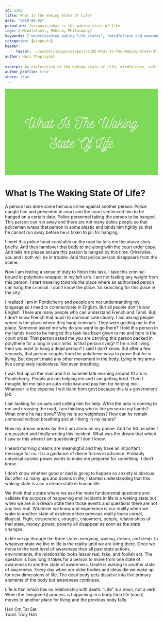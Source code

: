 ```yaml
--- 
id: 5102 
title: What Is The Waking State Of Life?
date: "2019-08-02"
permalink: /wiaposts/what-is-the-waking-state-of-life
tags: [ Mindfulness, Moksha, Philosophy]    
keywords: ["understanding waking life states", "mindfulness and awareness in daily life", "philosophical insights on life and death", "transitions between states of consciousness", "moksha and spiritual awakening"]  
categories: [wiaposts] 
header:
     teaser: ../assets/images/wiapost/5102-What-Is-The-Waking-State-Of-Life.jpg
author: Hari Thapliyaal 

excerpt: An exploration of the waking state of life, mindfulness, and the philosophical insights on transitions between states of consciousness and spiritual awakening.
author_profile: true 
share: true 
---
```


![What Is The Waking State Of Life?](../assets/images/wiapost/5102-What-Is-The-Waking-State-Of-Life.jpg)       
   
# What Is The Waking State Of Life?   
    
A person has done some heinous crime against another person. Police caught him and presented in court and the court sentenced him to be hanged on a certain date. Police personnel taking the person to be hanged. This person can run away and there are not many police people so that policeman wraps that person in some plastic and binds him tightly so that he cannot run away before he is taken to jail for hanging.    
    
I meet this police head constable on the road he tells me the above story briefly. And then handover that body to me along with the court order copy. And tells me please ensure this person is hanged by this time. Otherwise, you and I both will be in trouble. And that police person disappears from the scene.    
    
Now I am feeling a sense of duty to finish this task. I take this criminal bound in polythene wrapper, in my left arm. I am not feeling any weight from this person. I start traveling towards the place where an authorized person can hang the criminal. I don’t know the place. So searching for this place in the city.    
    
I realized I am in Pondicherry and people are not understanding my language so I need to communicate in English. But all people don’t know English. There are many people who can understand French and Tamil. But, I don’t know French that much to communicate clearly. I am asking people where is the place where they hang criminals. They were guiding me to the place. Someone asked me why do you want to go there? I told this person in my hands need to be hanged this task has been given to me and here is the court order. That person asked me you are carrying this person packed in polythene for a long in your arms, is that person living? If he is not living then you want to hang a dead person? I said I don’t know. But after a few seconds, that person coughs from the polythene wrap to prove that he is living. But doesn’t make any other movement in the body. Lying in my arms live completely motionless. Not even breathing.    
    
I was fed up on the road and it is summer late morning around 10 am in Pondicherry. People are not helping me and I am getting tired. Then I thought, let me take an auto-rickshaw and pay him for helping me. Whatever is the expense I will claim from govt because this is a government job.    
    
I am looking for an auto and calling him for help. While the auto is coming to me and crossing the road, I am thinking who is the person in my hands? What crime he has done? Why he is so weightless? How can he remain unmoved without breathing and still living in my hands?    
    
Now my dream breaks by the 5 am alarm on my phone. And for 90 minutes I am puzzled and finally writing this incident. What was the dream that which I saw or this where I am questioning? I don’t know.    
    
I heard morning dreams are meaningful and they have an important message for us. It is a guidance of divine forces in advance. Probably universal cosmic power wants to make me prepared for something. I don’t know.    
    
I don’t know whether good or bad is going to happen so anxiety is obvious. But after so many ups and downs in life, I started understanding that this waking state is also a dream state in human life.    
    
We think that a state where we ask the more fundamental questions and validate the purpose of happening and incidents in life is a waking state but when we are in a dream state then those events and questions there are not any less real. Whatever we know and experience is our reality when we wake to another state of existence then previous reality looks unreal, illogical. Fight, desperation, struggle, enjoyment, people, relationships of that state, money, power, poverty all disappear as soon as the state changes.    
    
In life we go through the three states everyday, waking, dream, and sleep. In whatever state we live in life is the reality until we are living there. Once we move to the next level of awareness then all past state actions, environments, the relationship looks lessor real, fake, and foolish act. The question is how long it takes for a person to move from one state of awareness to another state of awareness. Death is waking to another state of awareness. Every day when our older bodies and ideas die we wake up for new dimensions of life. The dead body gets dissolve into five primary elements of the body but awareness continues.    
    
Life is that which has no relationship with death. “Life” is a noun, not a verb. When the living(verb) process is happening in a body then life (noun) moves to another place for living and the previous body falls.    
    
Hari Om Tat Sat     
Yours Truly Hari    
